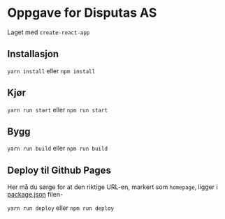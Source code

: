 # Oppgave for Disputas AS

Laget med `create-react-app`

## Installasjon

`yarn install`
eller
`npm install`

## Kjør

`yarn run start`
eller
`npm run start`

## Bygg

`yarn run build`
eller
`npm run build`

## Deploy til Github Pages

Her må du sørge for at den riktige URL-en, markert som `homepage`, ligger i [package.json](package.json) filen-

`yarn run deploy`
eller
`npm run deploy`
